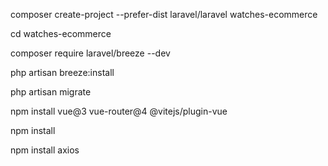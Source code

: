 
composer create-project --prefer-dist laravel/laravel watches-ecommerce

cd watches-ecommerce

composer require laravel/breeze --dev

php artisan breeze:install

 php artisan migrate    

 npm install vue@3 vue-router@4 @vitejs/plugin-vue

npm install

npm install axios
